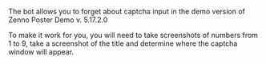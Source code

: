 The bot allows you to forget about captcha input in the demo version of Zenno Poster Demo v. 5.17.2.0

To make it work for you, you will need to take screenshots of numbers from 1 to 9, take a screenshot of the title and determine where the captcha window will appear.
